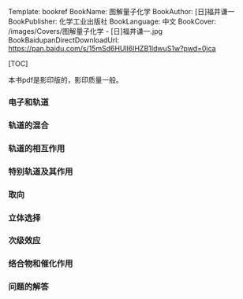 Template: bookref
BookName: 图解量子化学
BookAuthor: [日]福井谦一
BookPublisher: 化学工业出版社
BookLanguage: 中文
BookCover: /images/Covers/图解量子化学 - [日]福井谦一.jpg
BookBaidupanDirectDownloadUrl: https://pan.baidu.com/s/15mSd6HUlI6lHZB1IdwuS1w?pwd=0jca 

[TOC]

本书pdf是影印版的，影印质量一般。

### 电子和轨道

### 轨道的混合

### 轨道的相互作用

### 特别轨道及其作用

### 取向

### 立体选择

### 次级效应

### 络合物和催化作用

### 问题的解答
